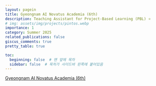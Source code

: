 ```yaml
---
layout: pagein
title: Gyeongnam AI Novatus Academia (6th)
description: Teaching Assistant for Project-Based Learning (PBL) ⭐️
# img: assets/img/projects/pintos.webp
importance: 1
category: Summer 2025
related_publications: false
giscus_comments: true
pretty_table: true

toc:
  beginning: false  # 맨 앞에 목차
  sidebar: false  # 목차가 사이드바 왼쪽에 붙어있음
---
```


[Gyeongnam AI Novatus Academia (6th)](https://www.gntp.or.kr/board/detail/notice/19368)